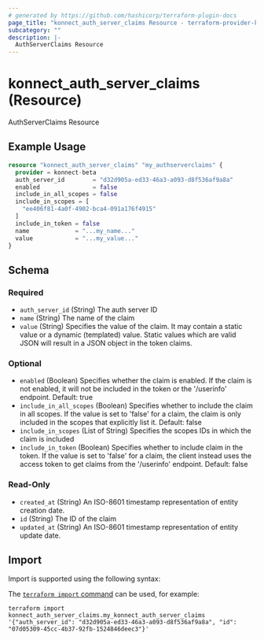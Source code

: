 ```yaml
---
# generated by https://github.com/hashicorp/terraform-plugin-docs
page_title: "konnect_auth_server_claims Resource - terraform-provider-konnect-beta"
subcategory: ""
description: |-
  AuthServerClaims Resource
---
```


# konnect_auth_server_claims (Resource)

AuthServerClaims Resource

## Example Usage

```terraform
resource "konnect_auth_server_claims" "my_authserverclaims" {
  provider = konnect-beta
  auth_server_id        = "d32d905a-ed33-46a3-a093-d8f536af9a8a"
  enabled               = false
  include_in_all_scopes = false
  include_in_scopes = [
    "ee406f81-4a0f-4902-bca4-091a176f4915"
  ]
  include_in_token = false
  name             = "...my_name..."
  value            = "...my_value..."
}
```

<!-- schema generated by tfplugindocs -->
## Schema

### Required

- `auth_server_id` (String) The auth server ID
- `name` (String) The name of the claim
- `value` (String) Specifies the value of the claim. It may contain a static value or a dynamic (templated) value. Static values which are valid JSON will result in a JSON object in the token claims.

### Optional

- `enabled` (Boolean) Specifies whether the claim is enabled. If the claim is not enabled, it will not be included in the token or the '/userinfo' endpoint. Default: true
- `include_in_all_scopes` (Boolean) Specifies whether to include the claim in all scopes. If the value is set to 'false' for a claim, the claim is only included in the scopes that explicitly list it. Default: false
- `include_in_scopes` (List of String) Specifies the scopes IDs in which the claim is included
- `include_in_token` (Boolean) Specifies whether to include claim in the token. If the value is set to 'false' for a claim, the client instead uses the access token to get claims from the '/userinfo' endpoint. Default: false

### Read-Only

- `created_at` (String) An ISO-8601 timestamp representation of entity creation date.
- `id` (String) The ID of the claim
- `updated_at` (String) An ISO-8601 timestamp representation of entity update date.

## Import

Import is supported using the following syntax:

The [`terraform import` command](https://developer.hashicorp.com/terraform/cli/commands/import) can be used, for example:

```shell
terraform import konnect_auth_server_claims.my_konnect_auth_server_claims '{"auth_server_id": "d32d905a-ed33-46a3-a093-d8f536af9a8a", "id": "07d05309-45cc-4b37-92fb-1524846deec3"}'
```
